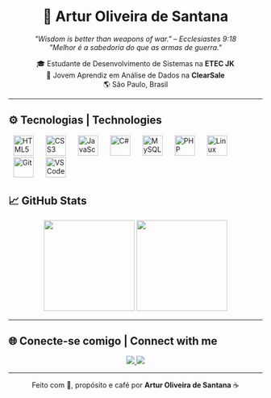 <h1 align="center">🚀 Artur Oliveira de Santana</h1>

<p align="center">
  <em>"Wisdom is better than weapons of war." – Ecclesiastes 9:18</em><br/>
  <em>"Melhor é a sabedoria do que as armas de guerra."</em>
</p>

<div align="center">
  
🎓 Estudante de Desenvolvimento de Sistemas na <strong>ETEC JK</strong>  
💼 Jovem Aprendiz em Análise de Dados na <strong>ClearSale</strong>  
🌎 São Paulo, Brasil

</div>

---

## ⚙️ Tecnologias | Technologies

<p>
  <img alt="HTML5" src="https://skillicons.dev/icons?i=html" height="40" style="margin: 0 10px" />
  <img alt="CSS3" src="https://skillicons.dev/icons?i=css" height="40" style="margin: 0 10px" />
  <img alt="JavaScript" src="https://skillicons.dev/icons?i=js" height="40" style="margin: 0 10px" />
  <img alt="C#" src="https://skillicons.dev/icons?i=cs" height="40" style="margin: 0 10px" />
  <img alt="MySQL" src="https://skillicons.dev/icons?i=mysql" height="40" style="margin: 0 10px" />
 <img alt="PHP" src="https://skillicons.dev/icons?i=php" height="40" style="margin: 0 10px" />
  <img alt="Linux" src="https://skillicons.dev/icons?i=linux" height="40" style="margin: 0 10px" />
  <img alt="Git" src="https://skillicons.dev/icons?i=git" height="40" style="margin: 0 10px" />
  <img alt="VSCode" src="https://skillicons.dev/icons?i=vscode" height="40" style="margin: 0 10px" />
</p>


## 📈 GitHub Stats

<div align="center">
  <img height="180em" src="https://github-readme-stats.vercel.app/api?username=ArturOSantana&show_icons=true&theme=radical&count_private=true&hide_title=true" />
  <img height="180em" src="https://github-readme-stats.vercel.app/api/top-langs/?username=ArturOSantana&layout=compact&theme=radical" />
</div>

---

## 🌐 Conecte-se comigo | Connect with me

<p align="center">
  <a href="https://www.linkedin.com/in/artur-oliveira-de-santana/" target="_blank">
    <img src="https://img.shields.io/badge/LinkedIn-Artur%20Santana-blue?style=for-the-badge&logo=linkedin" />
  </a>
  <a href="https://github.com/ArturOSantana" target="_blank">
    <img src="https://img.shields.io/badge/GitHub-ArturOSantana-181717?style=for-the-badge&logo=github" />
  </a>
</p>

---

<p align="center">
  Feito com 💙, propósito e café por <strong>Artur Oliveira de Santana</strong> ☕
</p>
